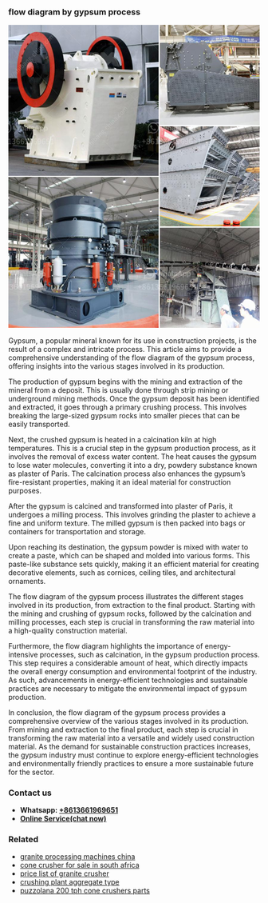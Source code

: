 <h3>flow diagram by gypsum process</h3><img src='1708499507.jpg' alt=''><p>Gypsum, a popular mineral known for its use in construction projects, is the result of a complex and intricate process. This article aims to provide a comprehensive understanding of the flow diagram of the gypsum process, offering insights into the various stages involved in its production.</p><p>The production of gypsum begins with the mining and extraction of the mineral from a deposit. This is usually done through strip mining or underground mining methods. Once the gypsum deposit has been identified and extracted, it goes through a primary crushing process. This involves breaking the large-sized gypsum rocks into smaller pieces that can be easily transported.</p><p>Next, the crushed gypsum is heated in a calcination kiln at high temperatures. This is a crucial step in the gypsum production process, as it involves the removal of excess water content. The heat causes the gypsum to lose water molecules, converting it into a dry, powdery substance known as plaster of Paris. The calcination process also enhances the gypsum’s fire-resistant properties, making it an ideal material for construction purposes.</p><p>After the gypsum is calcined and transformed into plaster of Paris, it undergoes a milling process. This involves grinding the plaster to achieve a fine and uniform texture. The milled gypsum is then packed into bags or containers for transportation and storage.</p><p>Upon reaching its destination, the gypsum powder is mixed with water to create a paste, which can be shaped and molded into various forms. This paste-like substance sets quickly, making it an efficient material for creating decorative elements, such as cornices, ceiling tiles, and architectural ornaments.</p><p>The flow diagram of the gypsum process illustrates the different stages involved in its production, from extraction to the final product. Starting with the mining and crushing of gypsum rocks, followed by the calcination and milling processes, each step is crucial in transforming the raw material into a high-quality construction material.</p><p>Furthermore, the flow diagram highlights the importance of energy-intensive processes, such as calcination, in the gypsum production process. This step requires a considerable amount of heat, which directly impacts the overall energy consumption and environmental footprint of the industry. As such, advancements in energy-efficient technologies and sustainable practices are necessary to mitigate the environmental impact of gypsum production.</p><p>In conclusion, the flow diagram of the gypsum process provides a comprehensive overview of the various stages involved in its production. From mining and extraction to the final product, each step is crucial in transforming the raw material into a versatile and widely used construction material. As the demand for sustainable construction practices increases, the gypsum industry must continue to explore energy-efficient technologies and environmentally friendly practices to ensure a more sustainable future for the sector.</p><h3>Contact us</h3><ul><li><strong>Whatsapp:&nbsp;<a href="https://wa.me/8613661969651">+8613661969651</a></strong></li><li><a href="https://swt.shibang-china.com/?git&amp;zhl&amp;flow diagram by gypsum process"><strong>Online Service(chat now)</strong></a></li></ul><h3>Related</h3><ul><li><a href='granite processing machines china.md'>granite processing machines china</a></li><li><a href='cone crusher for sale in south africa.md'>cone crusher for sale in south africa</a></li><li><a href='price list of granite crusher.md'>price list of granite crusher</a></li><li><a href='crushing plant aggregate type.md'>crushing plant aggregate type</a></li><li><a href='puzzolana 200 tph cone crushers parts.md'>puzzolana 200 tph cone crushers parts</a></li></ul>